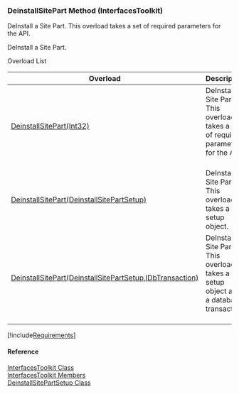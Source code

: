 ﻿### DeinstallSitePart Method (InterfacesToolkit)

DeInstall a Site Part. This overload takes a set of required parameters for the API.

DeInstall a Site Part.

Overload List

| Overload | Description |
| --- | --- |
| [DeinstallSitePart(Int32)](FChoice.Toolkits.Clarify~FChoice.Toolkits.Clarify.Interfaces.InterfacesToolkit~DeinstallSitePart(Int32).md) | DeInstall a Site Part. This overload takes a set of required parameters for the API.   |
| [DeinstallSitePart(DeinstallSitePartSetup)](FChoice.Toolkits.Clarify~FChoice.Toolkits.Clarify.Interfaces.InterfacesToolkit~DeinstallSitePart(DeinstallSitePartSetup).md) | DeInstall a Site Part. This overload takes a setup object.   |
| [DeinstallSitePart(DeinstallSitePartSetup,IDbTransaction)](FChoice.Toolkits.Clarify~FChoice.Toolkits.Clarify.Interfaces.InterfacesToolkit~DeinstallSitePart(DeinstallSitePartSetup,IDbTransaction).md) | DeInstall a Site Part. This overload takes a setup object and a database transaction.   |

[!include[Requirements](../partials/requirements.md)]



#### Reference

[InterfacesToolkit Class](FChoice.Toolkits.Clarify~FChoice.Toolkits.Clarify.Interfaces.InterfacesToolkit.md)  
[InterfacesToolkit Members](FChoice.Toolkits.Clarify~FChoice.Toolkits.Clarify.Interfaces.InterfacesToolkit_members.md)  
[DeinstallSitePartSetup Class](FChoice.Toolkits.Clarify~FChoice.Toolkits.Clarify.Interfaces.DeinstallSitePartSetup.md)